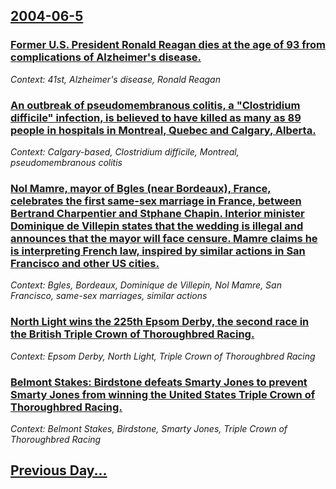 ## [2004-06-5](/news/2004/06/5/index.md)

### [ Former U.S. President Ronald Reagan dies at the age of 93 from complications of Alzheimer's disease. ](/news/2004/06/5/former-u-s-president-ronald-reagan-dies-at-the-age-of-93-from-complications-of-alzheimer-s-disease.md)
_Context: 41st, Alzheimer's disease, Ronald Reagan_

### [ An outbreak of pseudomembranous colitis, a "Clostridium difficile" infection, is believed to have killed as many as 89 people in hospitals in Montreal, Quebec and Calgary, Alberta. ](/news/2004/06/5/an-outbreak-of-pseudomembranous-colitis-a-clostridium-difficile-infection-is-believed-to-have-killed-as-many-as-89-people-in-hospitals.md)
_Context: Calgary-based, Clostridium difficile, Montreal, pseudomembranous colitis_

### [ Nol Mamre, mayor of Bgles (near Bordeaux), France, celebrates the first same-sex marriage in France, between Bertrand Charpentier and Stphane Chapin. Interior minister Dominique de Villepin states that the wedding is illegal and announces that the mayor will face censure. Mamre claims he is interpreting French law, inspired by similar actions in San Francisco and other US cities. ](/news/2004/06/5/noel-mamere-mayor-of-begles-near-bordeaux-france-celebrates-the-first-same-sex-marriage-in-france-between-bertrand-charpentier-and-st.md)
_Context: Bgles, Bordeaux, Dominique de Villepin, Nol Mamre, San Francisco, same-sex marriages, similar actions_

### [ North Light wins the 225th Epsom Derby, the second race in the British Triple Crown of Thoroughbred Racing. ](/news/2004/06/5/north-light-wins-the-225th-epsom-derby-the-second-race-in-the-british-triple-crown-of-thoroughbred-racing.md)
_Context: Epsom Derby, North Light, Triple Crown of Thoroughbred Racing_

### [ Belmont Stakes: Birdstone defeats Smarty Jones to prevent Smarty Jones from winning the United States Triple Crown of Thoroughbred Racing. ](/news/2004/06/5/belmont-stakes-birdstone-defeats-smarty-jones-to-prevent-smarty-jones-from-winning-the-united-states-triple-crown-of-thoroughbred-racing.md)
_Context: Belmont Stakes, Birdstone, Smarty Jones, Triple Crown of Thoroughbred Racing_

## [Previous Day...](/news/2004/06/4/index.md)

